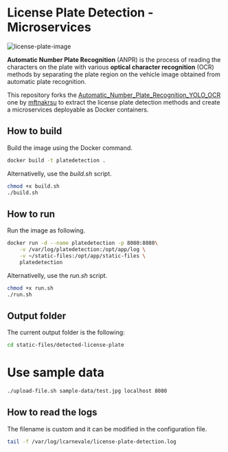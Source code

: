# License Plate Detection - Microservices

![license-plate-image](docs/license-plate.jpg)

**Automatic Number Plate Recognition** (ANPR) is the process of reading the characters on the plate with various **optical character recognition** (OCR) methods by separating the plate region on the vehicle image obtained from automatic plate recognition.

This repository forks the [Automatic_Number_Plate_Recognition_YOLO_OCR
](https://github.com/mftnakrsu/Automatic_Number_Plate_Recognition_YOLO_OCR) one by [mftnakrsu](https://github.com/mftnakrsu) to extract the license plate detection methods and create a microservices deployable as Docker containers.

## How to build

Build the image using the Docker command.

```bash
docker build -t platedetection .
```

Alternativelly, use the _build.sh_ script.

```bash
chmod +x build.sh
./build.sh
```

## How to run

Run the image as following.

```bash
docker run -d --name platedetection -p 8080:8080\
    -v /var/log/platedetection:/opt/app/log \
    -v ~/static-files:/opt/app/static-files \
    platedetection
```

Alternativelly, use the _run.sh_ script.

```bash
chmod +x run.sh
./run.sh
```

## Output folder

The current output folder is the following:

```bash
cd static-files/detected-license-plate
```

# Use sample data

```bash
./upload-file.sh sample-data/test.jpg localhost 8080
```

## How to read the logs

The filename is custom and it can be modified in the configuration file.

```bash
tail -f /var/log/lcarnevale/license-plate-detection.log
```
